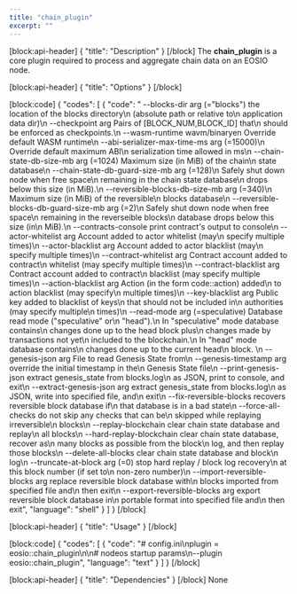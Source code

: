 ```yaml
---
title: "chain_plugin"
excerpt: ""
---
```

[block:api-header]
{
  "title": "Description"
}
[/block]
The **chain_plugin** is a core plugin required to process and aggregate chain data on an EOSIO node. 

[block:api-header]
{
  "title": "Options"
}
[/block]

[block:code]
{
  "codes": [
    {
      "code": "  --blocks-dir arg (=\"blocks\")          the location of the blocks directory\n                                        (absolute path or relative to\n                                        application data dir)\n  --checkpoint arg                      Pairs of [BLOCK_NUM,BLOCK_ID] that\n                                        should be enforced as checkpoints.\n  --wasm-runtime wavm/binaryen          Override default WASM runtime\n  --abi-serializer-max-time-ms arg (=15000)\n                                        Override default maximum ABI\n                                        serialization time allowed in ms\n  --chain-state-db-size-mb arg (=1024)  Maximum size (in MiB) of the chain\n                                        state database\n  --chain-state-db-guard-size-mb arg (=128)\n                                        Safely shut down node when free space\n                                        remaining in the chain state database\n                                        drops below this size (in MiB).\n  --reversible-blocks-db-size-mb arg (=340)\n                                        Maximum size (in MiB) of the reversible\n                                        blocks database\n  --reversible-blocks-db-guard-size-mb arg (=2)\n                                        Safely shut down node when free space\n                                        remaining in the reverseible blocks\n                                        database drops below this size (in\n                                        MiB).\n  --contracts-console                   print contract's output to console\n  --actor-whitelist arg                 Account added to actor whitelist (may\n                                        specify multiple times)\n  --actor-blacklist arg                 Account added to actor blacklist (may\n                                        specify multiple times)\n  --contract-whitelist arg              Contract account added to contract\n                                        whitelist (may specify multiple times)\n  --contract-blacklist arg              Contract account added to contract\n                                        blacklist (may specify multiple times)\n  --action-blacklist arg                Action (in the form code::action) added\n                                        to action blacklist (may specify\n                                        multiple times)\n  --key-blacklist arg                   Public key added to blacklist of keys\n                                        that should not be included in\n                                        authorities (may specify multiple\n                                        times)\n  --read-mode arg (=speculative)        Database read mode (\"speculative\" or\n                                        \"head\").\n                                        In \"speculative\" mode database contains\n                                        changes done up to the head block plus\n                                        changes made by transactions not yet\n                                        included to the blockchain.\n                                        In \"head\" mode database contains\n                                        changes done up to the current head\n                                        block.       \n  --genesis-json arg                    File to read Genesis State from\n  --genesis-timestamp arg               override the initial timestamp in the\n                                        Genesis State file\n  --print-genesis-json                  extract genesis_state from blocks.log\n                                        as JSON, print to console, and exit\n  --extract-genesis-json arg            extract genesis_state from blocks.log\n                                        as JSON, write into specified file, and\n                                        exit\n  --fix-reversible-blocks               recovers reversible block database if\n                                        that database is in a bad state\n  --force-all-checks                    do not skip any checks that can be\n                                        skipped while replaying irreversible\n                                        blocks\n  --replay-blockchain                   clear chain state database and replay\n                                        all blocks\n  --hard-replay-blockchain              clear chain state database, recover as\n                                        many blocks as possible from the block\n                                        log, and then replay those blocks\n  --delete-all-blocks                   clear chain state database and block\n                                        log\n  --truncate-at-block arg (=0)          stop hard replay / block log recovery\n                                        at this block number (if set to\n                                        non-zero number)\n  --import-reversible-blocks arg        replace reversible block database with\n                                        blocks imported from specified file and\n                                        then exit\n  --export-reversible-blocks arg        export reversible block database in\n                                        portable format into specified file and\n                                        then exit",
      "language": "shell"
    }
  ]
}
[/block]

[block:api-header]
{
  "title": "Usage"
}
[/block]

[block:code]
{
  "codes": [
    {
      "code": "# config.ini\nplugin = eosio::chain_plugin\n\n# nodeos startup params\n--plugin eosio::chain_plugin",
      "language": "text"
    }
  ]
}
[/block]

[block:api-header]
{
  "title": "Dependencies"
}
[/block]
None